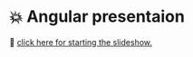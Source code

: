 # :boom: Angular presentaion

:rocket: [click here for starting the slideshow.](https://samaneyaghoobi.github.io/Angular-Presentation)
